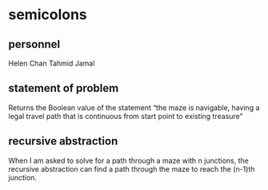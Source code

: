 # semicolons
## personnel
Helen Chan 
Tahmid Jamal

## statement of problem
  Returns the Boolean value of the statement “the maze is navigable, having a legal
  travel path that is continuous from start point to existing treasure”

## recursive abstraction
  When I am asked to
   solve for a path through a maze with n junctions,
  the recursive abstraction can
   find a path through the maze to reach the (n-1)th junction.

